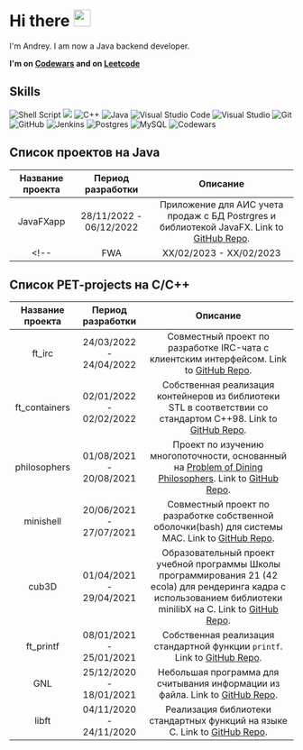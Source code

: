 # Hi there <img src="https://raw.githubusercontent.com/MartinHeinz/MartinHeinz/master/wave.gif" width="30px">
I'm Andrey. I am now a Java backend developer.   
<!--
I can program in ESQL/Java under the ESB:    
* IBM Integration Toolkit
* IBM mq manager
I know the base architecture of the ESB, the main methods of refactoring and how to build the progect.

I can program in C, C++, Java at the junior level:
-->

**I'm on [Codewars](https://www.codewars.com/users/gvenonat) and on [Leetcode](https://leetcode.com/gvenonat/)**
## Skills
![Shell Script](https://img.shields.io/badge/shell_script-%23121011.svg?style=for-the-badge&logo=gnu-bash&logoColor=white) <img src="https://img.shields.io/badge/c-%2300599C.svg?style=for-the-badge&logo=c&logoColor=white"/> <img alt="C++" src="https://img.shields.io/badge/c++-%2300599C.svg?style=for-the-badge&logo=c%2B%2B&logoColor=white"/> ![Java](https://img.shields.io/badge/java-%23ED8B00.svg?style=for-the-badge&logo=java&logoColor=white) <img alt="Visual Studio Code" src="https://img.shields.io/badge/VisualStudioCode-0078d7.svg?style=for-the-badge&logo=visual-studio-code&logoColor=white"/> <img alt="Visual Studio" src="https://img.shields.io/badge/VisualStudio-5C2D91.svg?style=for-the-badge&logo=visual-studio&logoColor=white"/> <img alt="Git" src="https://img.shields.io/badge/git-%23F05033.svg?style=for-the-badge&logo=git&logoColor=white"/> ![GitHub](https://img.shields.io/badge/github-%23121011.svg?style=for-the-badge&logo=github&logoColor=white) <img alt="Jenkins" src="https://img.shields.io/badge/jenkins-%232C5263.svg?style=for-the-badge&logo=jenkins&logoColor=white"/> ![Postgres](https://img.shields.io/badge/postgres-%23316192.svg?style=for-the-badge&logo=postgresql&logoColor=white) ![MySQL](https://img.shields.io/badge/mysql-%2300f.svg?style=for-the-badge&logo=mysql&logoColor=white) ![Codewars](https://img.shields.io/badge/Codewars-B1361E?style=for-the-badge&logo=codewars&logoColor=grey) 
## Список проектов на Java
| Название проекта | Период разработки |  Описание |
|:------------:|:------------------:|:-----------:|
| JavaFXapp | 28/11/2022 - 06/12/2022 | Приложение для АИС учета продаж с БД Postrgres и библиотекой JavaFX. Link to [GitHub Repo](https://github.com/luchikAR/AppKursowaya_Belenov). |
<!-- | FWA | XX/02/2023 - XX/02/2023 | Java Servlet API. first web application using standard Java technologies. Link to [GitHub Repo](). | -->


## Список PET-projects на С/C++
| Название проекта | Период разработки | Описание |
|:------------:|:------------------:|:-----------:|
| ft_irc | 24/03/2022 - 24/04/2022 | Совместный проект по разработке IRC-чата с клиентским интерфейсом. Link to [GitHub Repo](https://github.com/luchikAR/ft_irc). |
| ft_containers | 02/01/2022 - 02/02/2022 | Собственная реализация контейнеров из библиотеки STL в соответствии со стандартом C++98. Link to [GitHub Repo](https://github.com/luchikAR/ft_containers). |
| philosophers | 01/08/2021 - 20/08/2021 | Проект по изучению многопоточности, основанный на [Problem of Dining Philosophers](https://en.wikipedia.org/wiki/Dining_philosophers_problem). Link to [GitHub Repo](https://github.com/luchikAR/Philosophers). |
| minishell | 20/06/2021 - 27/07/2021 | Совместный проект по разработке собственной оболочки(bash) для системы MAC. Link to [GitHub Repo](https://github.com/luchikAR/mini-Shell). |
| cub3D | 01/04/2021 - 29/04/2021 | Образовательный проект учебной программы Школы программирования 21 (42 ecola) для рендеринга кадра с использованием библиотеки minilibX на C. Link to [GitHub Repo](https://github.com/luchikAR/cub3d). |
| ft_printf | 08/01/2021 - 25/01/2021 | Собственная реализация стандартной функции `printf`. Link to [GitHub Repo](https://github.com/luchikAR/ft_printf). |
| GNL | 25/12/2020 - 18/01/2021 | Небольшая программа для считывания информации из файла. Link to [GitHub Repo](https://github.com/luchikAR/GNL). |
| libft | 04/11/2020 - 24/11/2020 | Реализация библиотеки стандартных функций на языке C. Link to [GitHub Repo](https://github.com/luchikAR/libft). |

<!--
## Сертификаты
* [Unreal Engine C++ Developer: Learn C++ and Make Video Games](https://www.udemy.com/certificate/UC-20cb3b99-391c-4aaf-be7a-3da38396187a/)  
* [Unreal Engine — полное руководство по разработке на С++](https://www.udemy.com/certificate/UC-8069876f-be89-4c90-bd60-2f252de0d248/)  
* [Unreal Engine Blueprint Game Developer](https://www.udemy.com/certificate/UC-c52ab5f1-e36a-4325-96ef-77bbe6386be1/)  
* [Unreal C++ Multiplayer Master: Intermediate Game Development](https://www.udemy.com/certificate/UC-af6c1691-b143-4a2c-a23e-77106198e55b/)

## Мой Codewars
<img src="https://www.codewars.com/users/gvenonat/badges/small">

## Github статистика
![trophy](https://github-profile-trophy.vercel.app/?username=luchikAR&theme=onedark)  
![](https://komarev.com/ghpvc/?username=luchikAR&color=grey)
# Используемые ЯП
[![Top Langs](https://github-readme-stats.vercel.app/api/top-langs/?username=luchikAR&layout=compact)](https://github.com/luchikAR/github-readme-stats)
 -->
 
 
 
 
<!--
**luchikAR/luchikAR** is a ✨ _special_ ✨ repository because its `README.md` (this file) appears on your GitHub profile.

Here are some ideas to get you started:

- 🔭 I’m currently working on ...
- 🌱 I’m currently learning ...
- 👯 I’m looking to collaborate on ...
- 🤔 I’m looking for help with ...
- 💬 Ask me about ...
- 📫 How to reach me: ...
- 😄 Pronouns: ...
- ⚡ Fun fact: ...
-->
